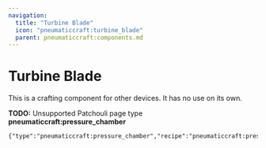 ```yaml
---
navigation:
  title: "Turbine Blade"
  icon: "pneumaticcraft:turbine_blade"
  parent: pneumaticcraft:components.md
---
```


# Turbine Blade

This is a crafting component for other devices. It has no use on its own.

**TODO:** Unsupported Patchouli page type **pneumaticcraft:pressure_chamber**

```
{"type":"pneumaticcraft:pressure_chamber","recipe":"pneumaticcraft:pressure_chamber/turbine_blade"}
```

